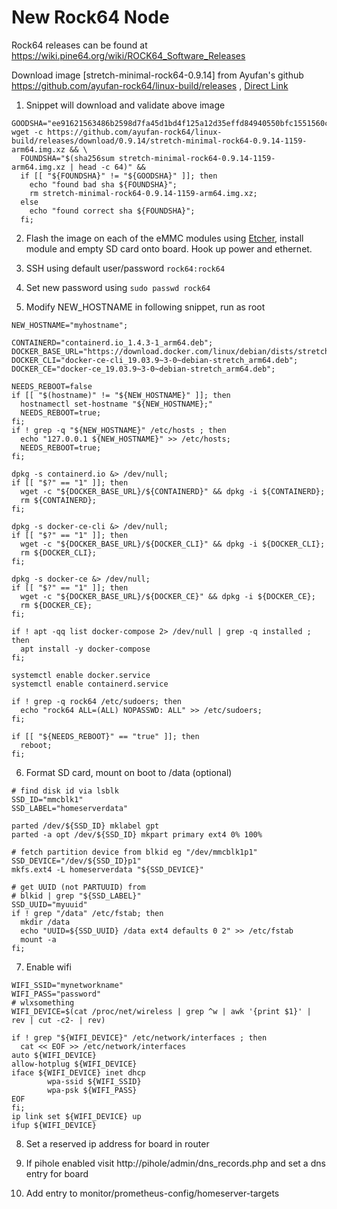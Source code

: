 # New Rock64 Node

Rock64 releases can be found at https://wiki.pine64.org/wiki/ROCK64_Software_Releases

Download image [stretch-minimal-rock64-0.9.14] from Ayufan's github https://github.com/ayufan-rock64/linux-build/releases , [Direct Link](https://github.com/ayufan-rock64/linux-build/releases/download/0.9.14/stretch-minimal-rock64-0.9.14-1159-arm64.img.xz)

1) Snippet will download and validate above image
```
GOODSHA="ee91621563486b2598d7fa45d1bd4f125a12d35effd84940550bfc1551560cdd"
wget -c https://github.com/ayufan-rock64/linux-build/releases/download/0.9.14/stretch-minimal-rock64-0.9.14-1159-arm64.img.xz && \
  FOUNDSHA="$(sha256sum stretch-minimal-rock64-0.9.14-1159-arm64.img.xz | head -c 64)" &&
  if [[ "${FOUNDSHA}" != "${GOODSHA}" ]]; then
    echo "found bad sha ${FOUNDSHA}";
    rm stretch-minimal-rock64-0.9.14-1159-arm64.img.xz;
  else
    echo "found correct sha ${FOUNDSHA}";
  fi;
```

2) Flash the image on each of the eMMC modules using [Etcher](https://www.balena.io/etcher/), install module and empty SD card onto board. Hook up power and ethernet.

3) SSH using default user/password `rock64:rock64`

4) Set new password using `sudo passwd rock64`

5) Modify NEW_HOSTNAME in following snippet, run as root

```
NEW_HOSTNAME="myhostname";

CONTAINERD="containerd.io_1.4.3-1_arm64.deb";
DOCKER_BASE_URL="https://download.docker.com/linux/debian/dists/stretch/pool/stable/arm64";
DOCKER_CLI="docker-ce-cli_19.03.9~3-0~debian-stretch_arm64.deb";
DOCKER_CE="docker-ce_19.03.9~3-0~debian-stretch_arm64.deb";

NEEDS_REBOOT=false
if [[ "$(hostname)" != "${NEW_HOSTNAME}" ]]; then
  hostnamectl set-hostname "${NEW_HOSTNAME};"
  NEEDS_REBOOT=true;
fi;
if ! grep -q "${NEW_HOSTNAME}" /etc/hosts ; then
  echo "127.0.0.1 ${NEW_HOSTNAME}" >> /etc/hosts;
  NEEDS_REBOOT=true;
fi;

dpkg -s containerd.io &> /dev/null;
if [[ "$?" == "1" ]]; then
  wget -c "${DOCKER_BASE_URL}/${CONTAINERD}" && dpkg -i ${CONTAINERD};
  rm ${CONTAINERD};
fi;

dpkg -s docker-ce-cli &> /dev/null;
if [[ "$?" == "1" ]]; then
  wget -c "${DOCKER_BASE_URL}/${DOCKER_CLI}" && dpkg -i ${DOCKER_CLI};
  rm ${DOCKER_CLI};
fi;

dpkg -s docker-ce &> /dev/null;
if [[ "$?" == "1" ]]; then
  wget -c "${DOCKER_BASE_URL}/${DOCKER_CE}" && dpkg -i ${DOCKER_CE};
  rm ${DOCKER_CE};
fi;

if ! apt -qq list docker-compose 2> /dev/null | grep -q installed ; then
  apt install -y docker-compose
fi;

systemctl enable docker.service
systemctl enable containerd.service

if ! grep -q rock64 /etc/sudoers; then
  echo "rock64 ALL=(ALL) NOPASSWD: ALL" >> /etc/sudoers;
fi;

if [[ "${NEEDS_REBOOT}" == "true" ]]; then
  reboot;
fi;
```

6) Format SD card, mount on boot to /data (optional)

```
# find disk id via lsblk
SSD_ID="mmcblk1"
SSD_LABEL="homeserverdata"

parted /dev/${SSD_ID} mklabel gpt
parted -a opt /dev/${SSD_ID} mkpart primary ext4 0% 100%

# fetch partition device from blkid eg "/dev/mmcblk1p1"
SSD_DEVICE="/dev/${SSD_ID}p1"
mkfs.ext4 -L homeserverdata "${SSD_DEVICE}"

# get UUID (not PARTUUID) from
# blkid | grep "${SSD_LABEL}"
SSD_UUID="myuuid"
if ! grep "/data" /etc/fstab; then
  mkdir /data
  echo "UUID=${SSD_UUID} /data ext4 defaults 0 2" >> /etc/fstab
  mount -a
fi;
```

7) Enable wifi

```
WIFI_SSID="mynetworkname"
WIFI_PASS="password"
# wlxsomething
WIFI_DEVICE=$(cat /proc/net/wireless | grep ^w | awk '{print $1}' | rev | cut -c2- | rev)

if ! grep "${WIFI_DEVICE}" /etc/network/interfaces ; then   
  cat << EOF >> /etc/network/interfaces
auto ${WIFI_DEVICE}
allow-hotplug ${WIFI_DEVICE}
iface ${WIFI_DEVICE} inet dhcp
        wpa-ssid ${WIFI_SSID}
        wpa-psk ${WIFI_PASS}
EOF
fi;
ip link set ${WIFI_DEVICE} up
ifup ${WIFI_DEVICE}

```

8) Set a reserved ip address for board in router

9) If pihole enabled visit http://pihole/admin/dns_records.php and set a dns entry for board

10) Add entry to monitor/prometheus-config/homeserver-targets
